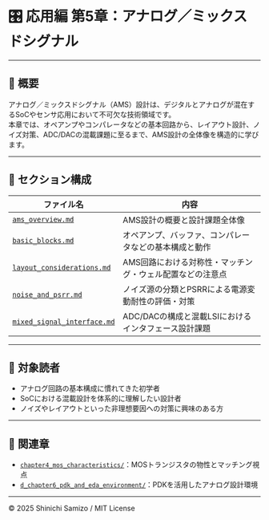 # 🎛️ 応用編 第5章：アナログ／ミックスドシグナル

---

## 📘 概要

アナログ／ミックスドシグナル（AMS）設計は、デジタルとアナログが混在するSoCやセンサ応用において不可欠な技術領域です。  
本章では、オペアンプやコンパレータなどの基本回路から、レイアウト設計、ノイズ対策、ADC/DACの混載課題に至るまで、AMS設計の全体像を構造的に学びます。

---

## 📂 セクション構成

| ファイル名 | 内容 |
|------------|------|
| [`ams_overview.md`](./ams_overview.md) | AMS設計の概要と設計課題全体像 |
| [`basic_blocks.md`](./basic_blocks.md) | オペアンプ、バッファ、コンパレータなどの基本構成と動作 |
| [`layout_considerations.md`](./layout_considerations.md) | AMS回路における対称性・マッチング・ウェル配置などの注意点 |
| [`noise_and_psrr.md`](./noise_and_psrr.md) | ノイズ源の分類とPSRRによる電源変動耐性の評価・対策 |
| [`mixed_signal_interface.md`](./mixed_signal_interface.md) | ADC/DACの構成と混載LSIにおけるインタフェース設計課題 |

---

## 🎯 対象読者

- アナログ回路の基本構成に慣れてきた初学者
- SoCにおける混載設計を体系的に理解したい設計者
- ノイズやレイアウトといった非理想要因への対策に興味のある方

---

## 🔗 関連章

- [`chapter4_mos_characteristics/`](../chapter4_mos_characteristics/)：MOSトランジスタの物性とマッチング視点
- [`d_chapter6_pdk_and_eda_environment/`](../d_chapter6_pdk_and_eda_environment/)：PDKを活用したアナログ設計環境

---

© 2025 Shinichi Samizo / MIT License

